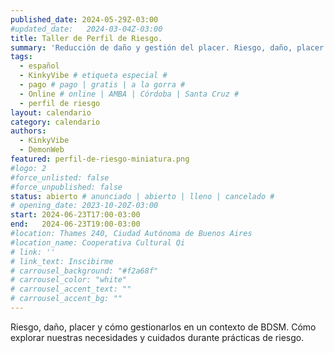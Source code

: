 ```yaml
---
published_date: 2024-05-29Z-03:00
#updated_date:   2024-03-04Z-03:00
title: Taller de Perfil de Riesgo. 
summary: 'Reducción de daño y gestión del placer. Riesgo, daño, placer y cómo gestionarlos en un contexto de BDSM. Cómo explorar nuestras necesidades y cuidados durante prácticas de riesgo.'
tags:
  - español
  - KinkyVibe # etiqueta especial #
  - pago # pago | gratis | a la gorra #
  - Online # online | AMBA | Córdoba | Santa Cruz #
  - perfil de riesgo
layout: calendario
category: calendario
authors:
  - KinkyVibe
  - DemonWeb
featured: perfil-de-riesgo-miniatura.png
#logo: 2
#force_unlisted: false
#force_unpublished: false
status: abierto # anunciado | abierto | lleno | cancelado #
# opening_date: 2023-10-20Z-03:00
start: 2024-06-23T17:00-03:00
end:   2024-06-23T19:00-03:00
#location: Thames 240, Ciudad Autónoma de Buenos Aires
#location_name: Cooperativa Cultural Qi
# link: ''
# link_text: Inscibirme
# carrousel_background: "#f2a68f"
# carrousel_color: "white"
# carrousel_accent_text: ""
# carrousel_accent_bg: ""
---
```

Riesgo, daño, placer y cómo gestionarlos en un contexto de BDSM. Cómo explorar nuestras necesidades y cuidados durante prácticas de riesgo.